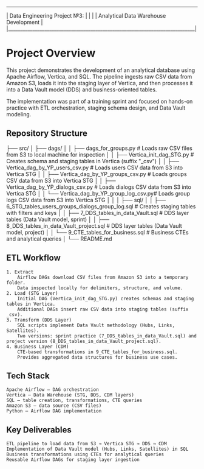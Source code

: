  _____________________________________________________________________________
|                         Data Engineering Project №3:                        |
|                                                                             |
|                  Analytical Data Warehouse Development                      |
|_____________________________________________________________________________|

# Project Overview

This project demonstrates the development of an analytical database using Apache 
Airflow, Vertica, and SQL. The pipeline ingests raw CSV data from Amazon S3, 
loads it into the staging layer of Vertica, and then processes it into a 
Data Vault model (DDS) and business-oriented tables.

The implementation was part of a training sprint and focused on hands-on practice 
with ETL orchestration, staging schema design, and Data Vault modeling.

## Repository Structure
├── src/
│   ├── dags/
│   │   ├── dags_for_groups.py                # Loads raw CSV files from S3 to local machine for inspection
│   │   ├── Vertica_init_dag_STG.py           # Creates schema and staging tables in Vertica (suffix "_csv")
│   │   ├── Vertica_dag_by_YP_users_csv.py    # Loads users CSV data from S3 into Vertica STG
│   │   ├── Vertica_dag_by_YP_groups_csv.py   # Loads groups CSV data from S3 into Vertica STG
│   │   ├── Vertica_dag_by_YP_dialogs_csv.py  # Loads dialogs CSV data from S3 into Vertica STG
│   │   └── Vertica_dag_by_YP_group_log_csv.py# Loads group logs CSV data from S3 into Vertica STG
│   │
│   ├── sql/
│   │   ├── 6_STG_tables_users_groups_dialogs_group_log.sql   # Creates staging tables with filters and keys
│   │   ├── 7_DDS_tables_in_data_Vault.sql                    # DDS layer tables (Data Vault model, sprint)
│   │   ├── 8_DDS_tables_in_data_Vault_project.sql            # DDS layer tables (Data Vault model, project)
│   │   └── 9_CTE_tables_for_business.sql                     # Business CTEs and analytical queries
│
└── README.md

##  ETL Workflow

    1. Extract
        Airflow DAGs download CSV files from Amazon S3 into a temporary folder.
        Data inspected locally for delimiters, structure, and volume.
    2. Load (STG Layer)
        Initial DAG (Vertica_init_dag_STG.py) creates schemas and staging tables in Vertica.
        Additional DAGs insert raw CSV data into staging tables (suffix _csv).
    3. Transform (DDS Layer)
        SQL scripts implement Data Vault methodology (Hubs, Links, Satellites).
        Two versions: sprint practice (7_DDS_tables_in_data_Vault.sql) and project version (8_DDS_tables_in_data_Vault_project.sql).
    4. Business Layer (CDM)
        CTE-based transformations in 9_CTE_tables_for_business.sql.
        Provides aggregated data structures for business use cases.

##  Tech Stack
    Apache Airflow – DAG orchestration
    Vertica – Data Warehouse (STG, DDS, CDM layers)
    SQL – table creation, transformations, CTE queries
    Amazon S3 – data source (CSV files)
    Python – Airflow DAG implementation

##  Key Deliverables
    ETL pipeline to load data from S3 → Vertica STG → DDS → CDM
    Implementation of Data Vault model (Hubs, Links, Satellites) in SQL
    Business transformations using CTEs for analytical queries
    Reusable Airflow DAGs for staging layer ingestion
